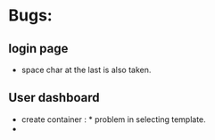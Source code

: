 # Bugs:
## login page 
* space char at the last is also taken.
## User dashboard 
* create container : * problem in selecting template.
* 
